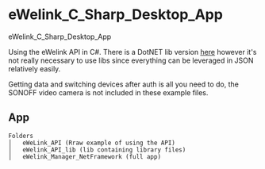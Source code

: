 # eWelink_C_Sharp_Desktop_App
eWelink_C_Sharp_Desktop_App

Using the eWelink API in C#. There is a DotNET lib version [here](https://github.com/narchibald/dotnet-ewelink-api) however it's not really necessary to use libs since everything can be leveraged in JSON relatively easily.

Getting data and switching devices after auth is all you need to do, the SONOFF video camera is not included in these example files.

## App

```
Folders
│   eWeLink_API (Rraw example of using the API)
│   eWelink_API_lib (lib containing library files)
│   eWelink_Manager_NetFramework (full app)

```

